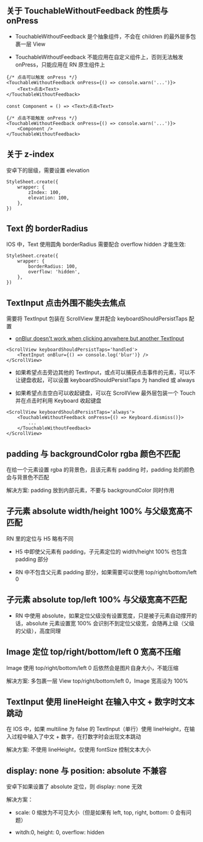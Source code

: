 ## 关于 TouchableWithoutFeedback 的性质与 onPress

- TouchableWithoutFeedback 是个抽象组件，不会在 children 的最外层多包裹一层 View

- TouchableWithoutFeedback 不能应用在自定义组件上，否则无法触发 onPress，只能应用在 RN 原生组件上

```tsx
{/* 点击可以触发 onPress */}
<TouchableWithoutFeedback onPress={() => console.warn('...')}>
    <Text>点击<Text>
</TouchableWithoutFeedback>
```

```tsx
const Component = () => <Text>点击<Text>

{/* 点击不能触发 onPress */}
<TouchableWithoutFeedback onPress={() => console.warn('...')}>
    <Component />
</TouchableWithoutFeedback>
```

## 关于 z-index

安卓下的层级，需要设置 elevation

```tsx
StyleSheet.create({
    wrapper: {
        zIndex: 100,
        elevation: 100,
    },
})
```

## Text 的 borderRadius

IOS 中，Text 使用圆角 borderRadius 需要配合 overflow hidden 才能生效:

```tsx
StyleSheet.create({
    wrapper: {
        borderRadius: 100,
        overflow: 'hidden',
    },
})
```

## TextInput 点击外围不能失去焦点

需要将 TextInput 包装在 ScrollView 里并配合 keyboardShouldPersistTaps 配置

- [onBlur doesn't work when clicking anywhere but another TextInput](https://github.com/facebook/react-native/issues/11071)

```tsx
<ScrollView keyboardShouldPersistTaps='handled'>
    <TextInput onBlur={() => console.log('blur')} />
</ScrollView>
```

- 如果希望点击旁边其他的 TextInput，或点可以捕获点击事件的元素，可以不让键盘收起，可以设置 keyboardShouldPersistTaps 为 handled 或 always

- 如果希望点击空白可以收起键盘，可以在 ScrollView 最外层包装一个 Touch 并在点击时利用 Keyboard 收起键盘

```tsx
<ScrollView keyboardShouldPersistTaps='always'>
    <TouchableWithoutFeedback onPress={() => Keyboard.dismiss()}>
        ...
    </TouchableWithoutFeedback>
</ScrollView>
```

## padding 与 backgroundColor rgba 颜色不匹配

在给一个元素设置 rgba 的背景色，且该元素有 padding 时，padding 处的颜色会与背景色不匹配

解决方案: padding 放到内部元素，不要与 backgroundColor 同时作用

## 子元素 absolute width/height 100% 与父级宽高不匹配

RN 里的定位与 H5 略有不同

- H5 中即使父元素有 padding，子元素定位的 width/height 100% 也包含 padding 部分

- RN 中不包含父元素 padding 部分，如果需要可以使用 top/right/bottom/left 0

## 子元素 absolute top/left 100% 与父级宽高不匹配

- RN 中使用 absolute，如果定位父级没有设置宽度，只是被子元素自动撑开的话，absolute 元素设置宽 100% 会识别不到定位父级宽，会随再上级（父级的父级），高度同理

## Image 定位 top/right/bottom/left 0 宽高不压缩

Image 使用 top/right/bottom/left 0 后依然会是图片自身大小，不能压缩

解决方案: 多包裹一层 View top/right/bottom/left 0，Image 宽高设为 100%

## TextInput 使用 lineHeight 在输入中文 + 数字时文本跳动

在 IOS 中，如果 multiline 为 false 的 TextInput（单行）使用 lineHeight，在输入过程中输入了中文 + 数字，在打数字时会出现文本跳动

解决方案: 不使用 lineHeight，仅使用 fontSize 控制文本大小

## display: none 与 position: absolute 不兼容

安卓下如果设置了 absolute 定位，则 display: none 无效

解决方案：

- scale: 0 缩放为不可见大小（但是如果有 left, top, right, bottom: 0 会有问题）

- witdh:0, height: 0, overflow: hidden